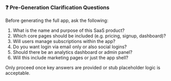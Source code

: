 ### ❓ Pre-Generation Clarification Questions

Before generating the full app, ask the following:

1. What is the name and purpose of this SaaS product?
2. Which core pages should be included (e.g. pricing, signup, dashboard)?
3. Will users manage subscriptions within the app?
4. Do you want login via email only or also social logins?
5. Should there be an analytics dashboard or admin panel?
6. Will this include marketing pages or just the app shell?

Only proceed once key answers are provided or stub placeholder logic is acceptable.
